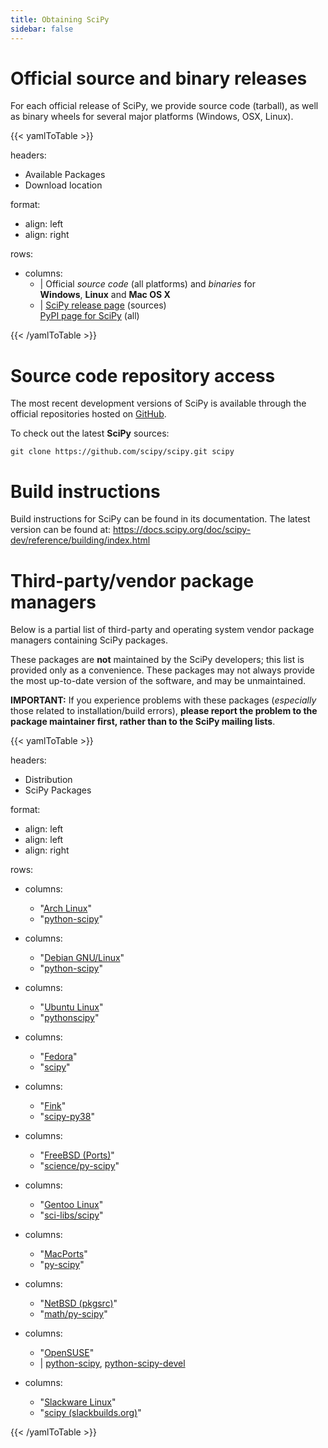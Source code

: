 ```yaml
---
title: Obtaining SciPy
sidebar: false
---
```


# Official source and binary releases

For each official release of SciPy, we provide source code
(tarball), as well as binary wheels for several major platforms
(Windows, OSX, Linux).

{{< yamlToTable >}}

headers:
  - Available Packages
  - Download location

format:
  - align: left
  - align: right

rows:

  - columns:
      - |
        Official *source code* (all platforms) and *binaries* for<br/>
        **Windows**, **Linux** and **Mac OS X**
      - |
        [SciPy release page](https://github.com/scipy/scipy/releases) (sources)<br/>
        [PyPI page for SciPy](https://pypi.python.org/pypi/scipy) (all)

{{< /yamlToTable >}}


# Source code repository access

The most recent development versions of SciPy is available
through the official repositories hosted on
[GitHub](https://github.com/).

To check out the latest **SciPy** sources:

    git clone https://github.com/scipy/scipy.git scipy

# Build instructions

Build instructions for SciPy can be found in its documentation. The
latest version can be found at:
<https://docs.scipy.org/doc/scipy-dev/reference/building/index.html>

# Third-party/vendor package managers

Below is a partial list of third-party and operating system vendor
package managers containing SciPy packages.

These packages are **not** maintained by the SciPy developers;
this list is provided only as a convenience. These packages may not
always provide the most up-to-date version of the software, and may be
unmaintained.

**IMPORTANT:** If you experience problems with these packages
(*especially* those related to installation/build errors), **please
report the problem to the package maintainer first, rather than to the
SciPy mailing lists**.

{{< yamlToTable >}}

headers:
  - Distribution
  - SciPy Packages

format:
  - align: left
  - align: left
  - align: right

rows:
  - columns:
    - "[Arch Linux](https://www.archlinux.org/)"
    - "[python-scipy](https://www.archlinux.org/packages/?q=scipy)"

  - columns:
    - "[Debian GNU/Linux](http://www.debian.org/)"
    - "[python-scipy](https://packages.debian.org/search?keywords=python-scipy)"

  - columns:
    - "[Ubuntu Linux](http://www.ubuntu.com/)"
    - "[pythonscipy](http://packages.ubuntu.com/search?keywords=python-scipy)"

  - columns:
    - "[Fedora](https://getfedora.org/)"
    - "[scipy](https://apps.fedoraproject.org/packages/scipy)"

  - columns:
    - "[Fink](http://www.finkproject.org/)"
    - "[scipy-py38](http://pdb.finkproject.org/pdb/package.php/scipy-py38)"

  - columns:
    - "[FreeBSD (Ports)](https://www.freebsd.org/ports/)"
    - "[science/py-scipy](https://svnweb.freebsd.org/ports/head/science/py-scipy)"

  - columns:
    - "[Gentoo Linux](https://www.gentoo.org/)"
    - "[sci-libs/scipy](https://packages.gentoo.org/packages/sci-libs/scipy)"

  - columns:
    - "[MacPorts](http://www.macports.org/)"
    - "[py-scipy](http://trac.macports.org/browser/trunk/dports/python/py-scipy/Portfile)"

  - columns:
    - "[NetBSD (pkgsrc)](http://www.pkgsrc.org/)"
    - "[math/py-scipy](http://pkgsrc.se/math/py-scipy)"

  - columns:
    - "[OpenSUSE](https://www.opensuse.org/)"
    - |
      [python-scipy](http://software.opensuse.org/search?q=python-scipy),
      [python-scipy-devel](http://software.opensuse.org/search?q=python-scipy-devel)

  - columns:
    - "[Slackware Linux](http://www.slackware.com/)"
    - "[scipy (slackbuilds.org)](https://slackbuilds.org/result/?search=scipy)"

{{< /yamlToTable >}}
